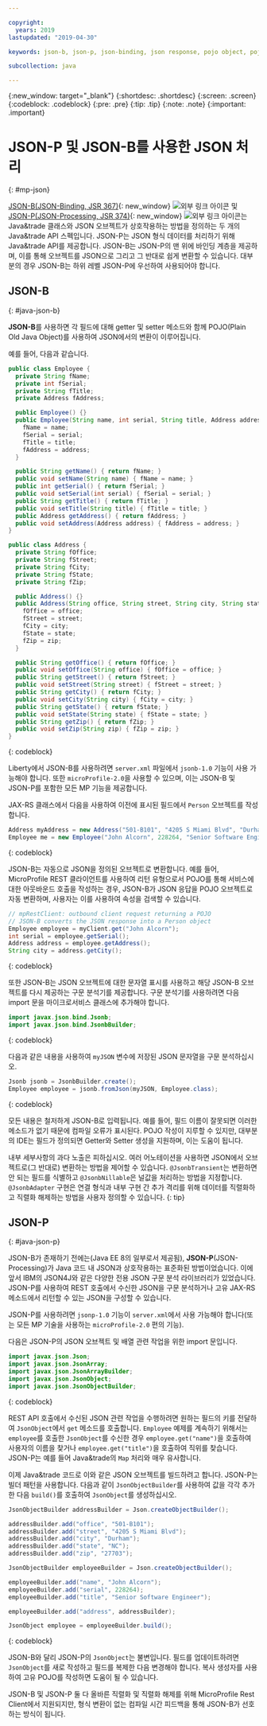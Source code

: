 ```yaml
---

copyright:
  years: 2019
lastupdated: "2019-04-30"

keywords: json-b, json-p, json-binding, json response, pojo object, pojo, jsonobject, jsonobjectbuilder, java api json

subcollection: java

---
```


{:new_window: target="_blank"}
{:shortdesc: .shortdesc}
{:screen: .screen}
{:codeblock: .codeblock}
{:pre: .pre}
{:tip: .tip}
{:note: .note}
{:important: .important}

# JSON-P 및 JSON-B를 사용한 JSON 처리
{: #mp-json}

[JSON-B(JSON-Binding, JSR 367)](http://json-b.net/){: new_window} ![외부 링크 아이콘](../icons/launch-glyph.svg "외부 링크 아이콘") 및 [JSON-P(JSON-Processing, JSR 374)](https://javaee.github.io/jsonp/){: new_window} ![외부 링크 아이콘](../icons/launch-glyph.svg "외부 링크 아이콘")는 Java&trade 클래스와 JSON 오브젝트가 상호작용하는 방법을 정의하는 두 개의 Java&trade API 스펙입니다. JSON-P는 JSON 형식 데이터를 처리하기 위해 Java&trade API를 제공합니다. JSON-B는 JSON-P의 맨 위에 바인딩 계층을 제공하며, 이를 통해 오브젝트를 JSON으로 그리고 그 반대로 쉽게 변환할 수 있습니다. 대부분의 경우 JSON-B는 하위 레벨 JSON-P에 우선하여 사용되어야 합니다.

## JSON-B
{: #java-json-b}

**JSON-B**를 사용하면 각 필드에 대해 getter 및 setter 메소드와 함께 POJO(Plain Old Java Object)를 사용하여 JSON에서의 변환이 이루어집니다.

예를 들어, 다음과 같습니다.
```java
public class Employee {
  private String fName;
  private int fSerial;
  private String fTitle;
  private Address fAddress;

  public Employee() {}
  public Employee(String name, int serial, String title, Address address) {
    fName = name;
    fSerial = serial;
    fTitle = title;
    fAddress = address;
  }

  public String getName() { return fName; }
  public void setName(String name) { fName = name; }
  public int getSerial() { return fSerial; }
  public void setSerial(int serial) { fSerial = serial; }
  public String getTitle() { return fTitle; }
  public void setTitle(String title) { fTitle = title; }
  public Address getAddress() { return fAddress; }
  public void setAddress(Address address) { fAddress = address; }
}

public class Address {
  private String fOffice;
  private String fStreet;
  private String fCity;
  private String fState;
  private String fZip;

  public Address() {}
  public Address(String office, String street, String city, String state, String zip) {
    fOffice = office;
    fStreet = street;
    fCity = city;
    fState = state;
    fZip = zip;
  }

  public String getOffice() { return fOffice; }
  public void setOffice(String office) { fOffice = office; }
  public String getStreet() { return fStreet; }
  public void setStreet(String street) { fStreet = street; }
  public String getCity() { return fCity; }
  public void setCity(String city) { fCity = city; }
  public String getState() { return fState; }
  public void setState(String state) { fState = state; }
  public String getZip() { return fZip; }
  public void setZip(String zip) { fZip = zip; }
}
```
{: codeblock}

Liberty에서 JSON-B를 사용하려면 `server.xml` 파일에서 `jsonb-1.0` 기능이 사용 가능해야 합니다. 또한 `microProfile-2.0`을 사용할 수 있으며, 이는 JSON-B 및 JSON-P를 포함한 모든 MP 기능을 제공합니다.

JAX-RS 클래스에서 다음을 사용하여 이전에 표시된 필드에서 `Person` 오브젝트를 작성합니다.

```java
Address myAddress = new Address("501-B101", "4205 S Miami Blvd", "Durham", "NC", "27703");
Employee me = new Employee("John Alcorn", 228264, "Senior Software Engineer", myAddress);
```
{: codeblock}

JSON-B는 자동으로 JSON을 정의된 오브젝트로 변환합니다. 예를 들어, MicroProfile REST 클라이언트를 사용하여 리턴 유형으로서 POJO를 통해 서비스에 대한 아웃바운드 호출을 작성하는 경우, JSON-B가 JSON 응답을 POJO 오브젝트로 자동 변환하며, 사용자는 이를 사용하여 속성을 검색할 수 있습니다.

```java
// mpRestClient: outbound client request returning a POJO
// JSON-B converts the JSON response into a Person object
Employee employee = myClient.get("John Alcorn");
int serial = employee.getSerial();
Address address = employee.getAddress();
String city = address.getCity();
```
{: codeblock}

또한 JSON-B는 JSON 오브젝트에 대한 문자열 표시를 사용하고 해당 JSON-B 오브젝트를 다시 제공하는 구문 분석기를 제공합니다. 구문 분석기를 사용하려면 다음 import 문을 마이크로서비스 클래스에 추가해야 합니다.

```java
import javax.json.bind.Jsonb;
import javax.json.bind.JsonbBuilder;
```
{: codeblock}

다음과 같은 내용을 사용하여 `myJSON` 변수에 저장된 JSON 문자열을 구문 분석하십시오.

```java
Jsonb jsonb = JsonbBuilder.create();
Employee employee = jsonb.fromJson(myJSON, Employee.class);
```
{: codeblock}

모든 내용은 철저하게 JSON-B로 입력됩니다. 예를 들어, 필드 이름이 잘못되면 이러한 메소드가 없기 때문에 컴파일 오류가 표시된다. POJO 작성이 지루할 수 있지만, 대부분의 IDE는 필드가 정의되면 Getter와 Setter 생성을 지원하며, 이는 도움이 됩니다.

내부 세부사항의 과다 노출은 피하십시오. 여러 어노테이션을 사용하면 JSON에서 오브젝트로(그 반대로) 변환하는 방법을 제어할 수 있습니다. `@JsonbTransient`는 변환하면 안 되는 필드를 식별하고 `@JsonbNillable`은 널값을 처리하는 방법을 지정합니다. `@JsonbAdapter` 구현은 연결 형식과 내부 구현 간 추가 격리를 위해 데이터를 직렬화하고 직렬화 해제하는 방법을 사용자 정의할 수 있습니다.
{: tip}

## JSON-P
{: #java-json-p}

JSON-B가 존재하기 전에는(Java EE 8의 일부로서 제공됨), **JSON-P**(JSON-Processing)가 Java 코드 내 JSON과 상호작용하는 표준화된 방법이었습니다. 이에 앞서 IBM의 JSON4J와 같은 다양한 전용 JSON 구문 분석 라이브러리가 있었습니다. JSON-P를 사용하여 REST 호출에서 수신한 JSON을 구문 분석하거나 고유 JAX-RS 메소드에서 리턴할 수 있는 JSON을 구성할 수 있습니다.

JSON-P를 사용하려면 `jsonp-1.0` 기능이 `server.xml`에서 사용 가능해야 합니다(또는 모든 MP 기술을 사용하는 `microProfile-2.0` 편의 기능).

다음은 JSON-P의 JSON 오브젝트 및 배열 관련 작업을 위한 import 문입니다.

```java
import javax.json.Json;
import javax.json.JsonArray;
import javax.json.JsonArrayBuilder;
import javax.json.JsonObject;
import javax.json.JsonObjectBuilder;
```
{: codeblock}

REST API 호출에서 수신된 JSON 관련 작업을 수행하려면 원하는 필드의 키를 전달하여 `JsonObject`에서 `get` 메소드를 호출합니다. `Employee` 예제를 계속하기 위해서는 `employee`를 호출한 `JsonObject`를 수신한 경우 `employee.get("name")`을 호출하여 사용자의 이름을 찾거나 `employee.get("title")`을 호출하여 직위를 찾습니다. JSON-P는 예를 들어 Java&trade의 `Map` 처리와 매우 유사합니다.

이제 Java&trade 코드로 이와 같은 JSON 오브젝트를 빌드하려고 합니다. JSON-P는 빌더 패턴을 사용합니다. 다음과 같이 `JsonObjectBuilder`를 사용하여 값을 각각 추가한 다음 `build()`를 호출하여 `JsonObject`를 생성하십시오.

```java
JsonObjectBuilder addressBuilder = Json.createObjectBuilder();

addressBuilder.add("office", "501-B101");
addressBuilder.add("street", "4205 S Miami Blvd");
addressBuilder.add("city", "Durham");
addressBuilder.add("state", "NC");
addressBuilder.add("zip", "27703");

JsonObjectBuilder employeeBuilder = Json.createObjectBuilder();

employeeBuilder.add("name", "John Alcorn");
employeeBuilder.add("serial", 228264);
employeeBuilder.add("title", "Senior Software Engineer");

employeeBuilder.add("address", addressBuilder);

JsonObject employee = employeeBuilder.build();
```
{: codeblock}

JSON-B와 달리 JSON-P의 `JsonObject`는 불변입니다. 필드를 업데이트하려면 `JsonObject`를 새로 작성하고 필드를 복제한 다음 변경해야 합니다. 복사 생성자를 사용하여 고유 POJO를 작성하면 도움이 될 수 있습니다.

JSON-B 및 JSON-P 둘 다 올바른 직렬화 및 직렬화 해제를 위해 MicroProfile Rest Client에서 지원되지만, 형식 변환이 없는 컴파일 시간 피드백을 통해 JSON-B가 선호하는 방식이 됩니다.
